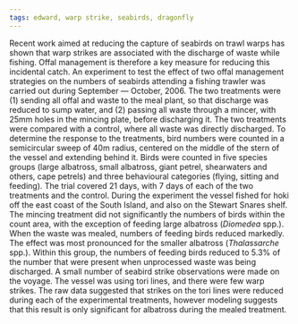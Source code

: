 ```yaml
---
tags: edward, warp strike, seabirds, dragonfly
---
```

Recent work aimed at reducing the capture of seabirds on trawl warps has shown that warp strikes are associated with the discharge of waste while fishing. Offal management is therefore a key measure for reducing this incidental catch. An experiment to test the effect of two offal management strategies on the numbers of seabirds attending a fishing trawler was carried out during September — October, 2006. The two treatments were (1) sending all offal and waste to the meal plant, so that discharge was reduced to sump water, and (2) passing all waste through a mincer, with 25mm holes in the mincing plate, before discharging it. The two treatments were compared with a control, where all waste was directly discharged. To determine the response to the treatments, bird numbers were counted in a semicircular sweep of 40m radius, centered on the middle of the stern of the vessel and extending behind it. Birds were counted in five species groups (large albatross, small albatross, giant petrel, shearwaters and others, cape petrels) and three behavioural categories (flying, sitting and feeding). The trial covered 21 days, with 7 days of each of the two treatments and the control. During the experiment the vessel fished for hoki off the east coast of the South Island, and also on the Stewart Snares shelf. The mincing treatment did not significantly the numbers of birds within the count area, with the exception of feeding large albatross (*Diomedea* spp.). When the waste was mealed, numbers of feeding birds reduced markedly. The effect was most pronounced for the smaller albatross (*Thalassarche* spp.). Within this group, the numbers of feeding birds reduced to 5.3% of the number that were present when unprocessed waste was being discharged. A small number of seabird strike observations were made on the voyage. The vessel was using tori lines, and there were few warp strikes. The raw data suggested that strikes on the tori lines were reduced during each of the experimental treatments, however modeling suggests that this result is only significant for albatross during the mealed treatment.

